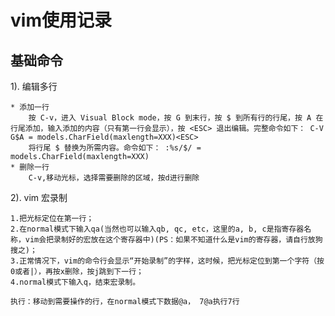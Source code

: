 # vim使用记录

## 基础命令
1). 编辑多行 
    
    * 添加一行
        按 C-v，进入 Visual Block mode，按 G 到末行，按 $ 到所有行的行尾，按 A 在行尾添加，输入添加的内容（只有第一行会显示），按 <ESC> 退出编辑。完整命令如下： C-V G$A = models.CharField(maxlength=XXX)<ESC>
        将行尾 $ 替换为所需内容。命令如下： :%s/$/ = models.CharField(maxlength=XXX)
    * 删除一行
        C-v,移动光标，选择需要删除的区域，按d进行删除


2). vim 宏录制
    
    1.把光标定位在第一行；
    2.在normal模式下输入qa(当然也可以输入qb, qc, etc，这里的a, b, c是指寄存器名称，vim会把录制好的宏放在这个寄存器中)(PS：如果不知道什么是vim的寄存器，请自行放狗搜之)；
    3.正常情况下，vim的命令行会显示“开始录制”的字样，这时候，把光标定位到第一个字符（按0或者|），再按x删除，按j跳到下一行；
    4.normal模式下输入q，结束宏录制。
    
    执行：移动到需要操作的行，在normal模式下数据@a， 7@a执行7行


